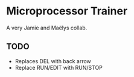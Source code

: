 # Microprocessor Trainer
A very Jamie and Maëlys collab.

## TODO

* Replaces DEL with back arrow
* Replace RUN/EDIT with RUN/STOP
